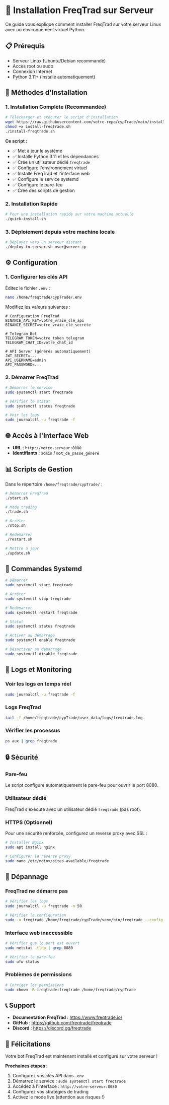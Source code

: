 # 🚀 Installation FreqTrad sur Serveur

Ce guide vous explique comment installer FreqTrad sur votre serveur Linux avec un environnement virtuel Python.

## 📋 Prérequis

- Serveur Linux (Ubuntu/Debian recommandé)
- Accès root ou sudo
- Connexion Internet
- Python 3.11+ (installé automatiquement)

## 🎯 Méthodes d'Installation

### 1. Installation Complète (Recommandée)

```bash
# Télécharger et exécuter le script d'installation
wget https://raw.githubusercontent.com/votre-repo/cypTrade/main/install-freqtrade.sh
chmod +x install-freqtrade.sh
./install-freqtrade.sh
```

**Ce script :**

- ✅ Met à jour le système
- ✅ Installe Python 3.11 et les dépendances
- ✅ Crée un utilisateur dédié `freqtrade`
- ✅ Configure l'environnement virtuel
- ✅ Installe FreqTrad et l'interface web
- ✅ Configure le service systemd
- ✅ Configure le pare-feu
- ✅ Crée des scripts de gestion

### 2. Installation Rapide

```bash
# Pour une installation rapide sur votre machine actuelle
./quick-install.sh
```

### 3. Déploiement depuis votre machine locale

```bash
# Déployer vers un serveur distant
./deploy-to-server.sh user@server-ip
```

## ⚙️ Configuration

### 1. Configurer les clés API

Éditez le fichier `.env` :

```bash
nano /home/freqtrade/cypTrade/.env
```

Modifiez les valeurs suivantes :

```env
# Configuration FreqTrad
BINANCE_API_KEY=votre_vraie_clé_api
BINANCE_SECRET=votre_vraie_clé_secrète

# Telegram Bot
TELEGRAM_TOKEN=votre_token_telegram
TELEGRAM_CHAT_ID=votre_chat_id

# API Server (générés automatiquement)
JWT_SECRET=...
API_USERNAME=admin
API_PASSWORD=...
```

### 2. Démarrer FreqTrad

```bash
# Démarrer le service
sudo systemctl start freqtrade

# Vérifier le statut
sudo systemctl status freqtrade

# Voir les logs
sudo journalctl -u freqtrade -f
```

## 🌐 Accès à l'Interface Web

- **URL** : `http://votre-serveur:8080`
- **Identifiants** : `admin` / `mot_de_passe_généré`

## 📊 Scripts de Gestion

Dans le répertoire `/home/freqtrade/cypTrade/` :

```bash
# Démarrer FreqTrad
./start.sh

# Mode trading
./trade.sh

# Arrêter
./stop.sh

# Redémarrer
./restart.sh

# Mettre à jour
./update.sh
```

## 🔧 Commandes Systemd

```bash
# Démarrer
sudo systemctl start freqtrade

# Arrêter
sudo systemctl stop freqtrade

# Redémarrer
sudo systemctl restart freqtrade

# Statut
sudo systemctl status freqtrade

# Activer au démarrage
sudo systemctl enable freqtrade

# Désactiver au démarrage
sudo systemctl disable freqtrade
```

## 📝 Logs et Monitoring

### Voir les logs en temps réel

```bash
sudo journalctl -u freqtrade -f
```

### Logs FreqTrad

```bash
tail -f /home/freqtrade/cypTrade/user_data/logs/freqtrade.log
```

### Vérifier les processus

```bash
ps aux | grep freqtrade
```

## 🔒 Sécurité

### Pare-feu

Le script configure automatiquement le pare-feu pour ouvrir le port 8080.

### Utilisateur dédié

FreqTrad s'exécute avec un utilisateur dédié `freqtrade` (pas root).

### HTTPS (Optionnel)

Pour une sécurité renforcée, configurez un reverse proxy avec SSL :

```bash
# Installer Nginx
sudo apt install nginx

# Configurer le reverse proxy
sudo nano /etc/nginx/sites-available/freqtrade
```

## 🚨 Dépannage

### FreqTrad ne démarre pas

```bash
# Vérifier les logs
sudo journalctl -u freqtrade -n 50

# Vérifier la configuration
sudo -u freqtrade /home/freqtrade/cypTrade/venv/bin/freqtrade --config /home/freqtrade/cypTrade/config-test.json --check-config
```

### Interface web inaccessible

```bash
# Vérifier que le port est ouvert
sudo netstat -tlnp | grep 8080

# Vérifier le pare-feu
sudo ufw status
```

### Problèmes de permissions

```bash
# Corriger les permissions
sudo chown -R freqtrade:freqtrade /home/freqtrade/cypTrade
```

## 📞 Support

- **Documentation FreqTrad** : <https://www.freqtrade.io/>
- **GitHub** : <https://github.com/freqtrade/freqtrade>
- **Discord** : <https://discord.gg/freqtrade>

## 🎉 Félicitations

Votre bot FreqTrad est maintenant installé et configuré sur votre serveur !

**Prochaines étapes :**

1. Configurez vos clés API dans `.env`
2. Démarrez le service : `sudo systemctl start freqtrade`
3. Accédez à l'interface : `http://votre-serveur:8080`
4. Configurez vos stratégies de trading
5. Activez le mode live (attention aux risques !)
